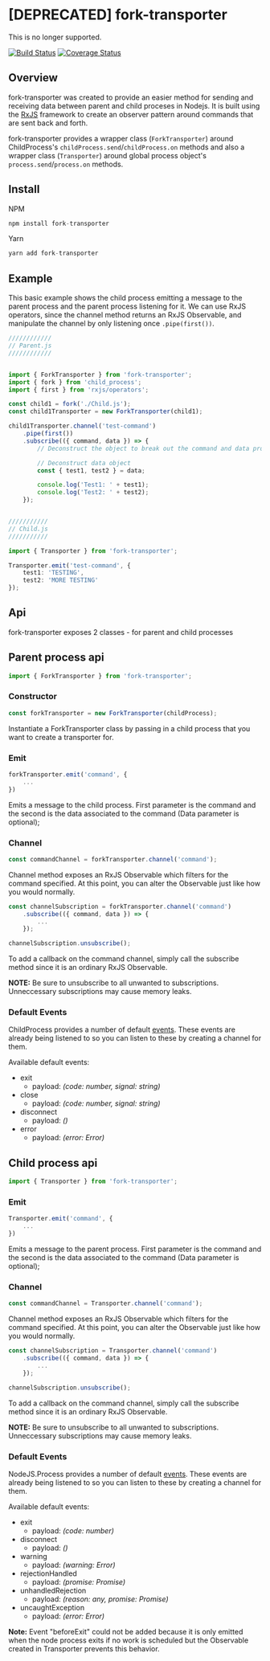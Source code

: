 # [DEPRECATED] fork-transporter

This is no longer supported.

[![Build Status](https://travis-ci.com/alex-ald/fork-transporter.svg?branch=master)](https://travis-ci.com/alex-ald/fork-transporter)
[![Coverage Status](https://coveralls.io/repos/github/alex-ald/fork-transporter/badge.svg)](https://coveralls.io/github/alex-ald/fork-transporter)

## Overview

fork-transporter was created to provide an easier method for sending and receiving data between parent and child proceses in Nodejs. It is built using the [RxJS](https://github.com/ReactiveX/rxjs) framework to create an observer pattern around commands that are sent back and forth.

fork-transporter provides a wrapper class (`ForkTransporter`) around ChildProcess's `childProcess.send`/`childProcess.on` methods and also a wrapper class (`Transporter`) around global process object's `process.send`/`process.on` methods. 

## Install

NPM

```javascript
npm install fork-transporter
```

Yarn

```javascript
yarn add fork-transporter
```

## Example

This basic example shows the child process emitting a message to the parent process and the parent process listening for it. We can use RxJS operators, since the channel method returns an RxJS Observable, and manipulate the channel by only listening once `.pipe(first())`.

```typescript
////////////
// Parent.js
////////////


import { ForkTransporter } from 'fork-transporter';
import { fork } from 'child_process';
import { first } from 'rxjs/operators';

const child1 = fork('./Child.js');
const child1Transporter = new ForkTransporter(child1);

child1Transporter.channel('test-command')
    .pipe(first())
    .subscribe(({ command, data }) => {
        // Deconstruct the object to break out the command and data properties

        // Deconstruct data object 
        const { test1, test2 } = data;

        console.log('Test1: ' + test1);
        console.log('Test2: ' + test2);
    });


///////////
// Child.js
///////////

import { Transporter } from 'fork-transporter';

Transporter.emit('test-command', {
    test1: 'TESTING',
    test2: 'MORE TESTING'
});
```

## Api

fork-transporter exposes 2 classes - for parent and child processes

## Parent process api

```typescript
import { ForkTransporter } from 'fork-transporter';
```

### Constructor

```typescript
const forkTransporter = new ForkTransporter(childProcess);
```

Instantiate a ForkTransporter class by passing in a child process that you want to create a transporter for.

### Emit

```typescript
forkTransporter.emit('command', {
    ...
})
```

Emits a message to the child process. First parameter is the command and the second is the data associated to the command (Data parameter is optional);

### Channel

```typescript
const commandChannel = forkTransporter.channel('command');
```

Channel method exposes an RxJS Observable which filters for the command specified. At this point, you can alter the Observable just like how you would normally.

```typescript
const channelSubscription = forkTransporter.channel('command')
    .subscribe(({ command, data }) => {
        ...
    });

channelSubscription.unsubscribe();
```

To add a callback on the command channel, simply call the subscribe method since it is an ordinary RxJS Observable. 

**NOTE:** Be sure to unsubscribe to all unwanted to subscriptions. Unneccessary subscriptions may cause memory leaks.

### Default Events

ChildProcess provides a number of default [events](https://nodejs.org/api/child_process.html#child_process_class_childprocess). These events are already being listened to so you can listen to these by creating a channel for them.

Available default events:
- exit
    - payload: *(code: number, signal: string)*
- close
    - payload: *(code: number, signal: string)*
- disconnect
    - payload: *()*
- error
    - payload: *(error: Error)*


## Child process api

```typescript
import { Transporter } from 'fork-transporter';
```

### Emit

```typescript
Transporter.emit('command', {
    ...
})
```

Emits a message to the parent process. First parameter is the command and the second is the data associated to the command (Data parameter is optional);

### Channel

```typescript
const commandChannel = Transporter.channel('command');
```

Channel method exposes an RxJS Observable which filters for the command specified. At this point, you can alter the Observable just like how you would normally.

```typescript
const channelSubscription = Transporter.channel('command')
    .subscribe(({ command, data }) => {
        ...
    });

channelSubscription.unsubscribe();
```

To add a callback on the command channel, simply call the subscribe method since it is an ordinary RxJS Observable. 

**NOTE:** Be sure to unsubscribe to all unwanted to subscriptions. Unneccessary subscriptions may cause memory leaks.

### Default Events

NodeJS.Process provides a number of default [events](https://nodejs.org/api/process.html#process_process_events). These events are already being listened to so you can listen to these by creating a channel for them.

Available default events:
- exit 
    - payload: *(code: number)*
- disconnect
    - payload: *()*
- warning
    - payload: *(warning: Error)*
- rejectionHandled
    - payload: *(promise: Promise)*
- unhandledRejection
    - payload: *(reason: any, promise: Promise)*
- uncaughtException
    - payload: *(error: Error)*

**Note:** Event "beforeExit" could not be added because it is only emitted when the node process exits if no work is scheduled but the Observable created in Transporter prevents this behavior.
